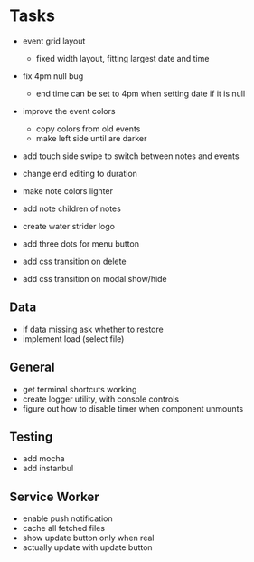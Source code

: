 # Tasks
- event grid layout
  - fixed width layout, fitting largest date and time
- fix 4pm null bug
  - end time can be set to 4pm when setting date if it is null
- improve the event colors
  - copy colors from old events
  - make left side until are darker

- add touch side swipe to switch between notes and events
- change end editing to duration
- make note colors lighter
- add note children of notes
- create water strider logo
- add three dots for menu button
- add css transition on delete
- add css transition on modal show/hide

## Data
- if data missing ask whether to restore
- implement load (select file)

## General
- get terminal shortcuts working
- create logger utility, with console controls
- figure out how to disable timer when component unmounts

## Testing
- add mocha
- add instanbul

## Service Worker
- enable push notification
- cache all fetched files
- show update button only when real
- actually update with update button
